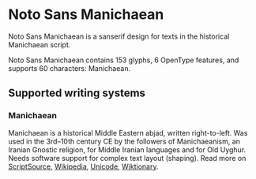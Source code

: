 
# Noto Sans Manichaean

Noto Sans Manichaean is a sanserif design for texts in the historical Manichaean script. 

Noto Sans Manichaean contains 153 glyphs, 6 OpenType features, and supports 60 characters: Manichaean.


## Supported writing systems


### Manichaean

Manichaean is a historical Middle Eastern abjad, written right-to-left. Was used in the 3rd–10th century CE by the followers of Manichaeanism, an Iranian Gnostic religion, for Middle Iranian languages and for Old Uyghur. Needs software support for complex text layout (shaping). Read more on [ScriptSource](https://scriptsource.org/scr/Mani), [Wikipedia](https://en.wikipedia.org/wiki/ISO_15924:Mani), [Unicode](https://www.unicode.org/versions/Unicode13.0.0/ch10.pdf#G27561), [Wiktionary](https://en.wiktionary.org/wiki/Category:Manichaean_script).

